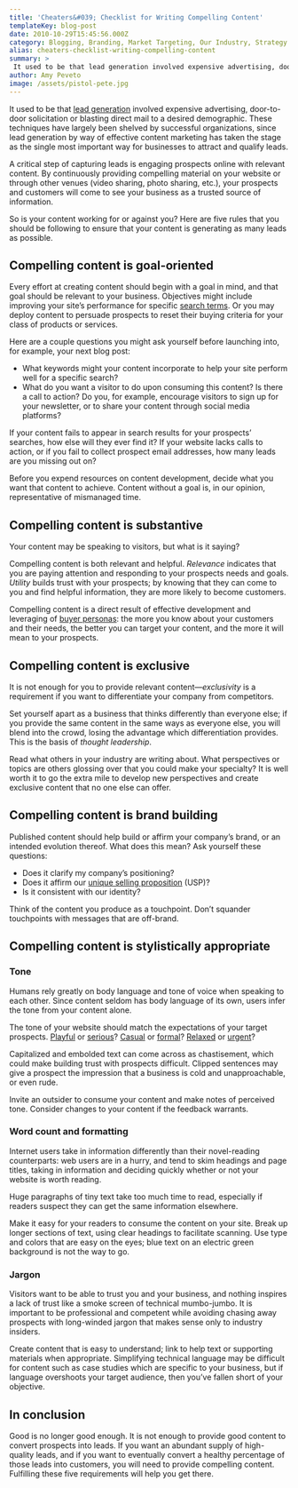 ```yaml
---
title: 'Cheaters&#039; Checklist for Writing Compelling Content'
templateKey: blog-post
date: 2010-10-29T15:45:56.000Z
category: Blogging, Branding, Market Targeting, Our Industry, Strategy
alias: cheaters-checklist-writing-compelling-content
summary: > 
 It used to be that lead generation involved expensive advertising, door-to-door solicitation or blasting direct mail to a desired demographic. These techniques have largely been shelved by successful organizations, since lead generation by way of effective content marketing has taken the stage as the single most important way for businesses to attract and qualify leads.
author: Amy Peveto
image: /assets/pistol-pete.jpg
---
```


It used to be that [lead generation](/insights/differentiation-through-lead-generation) involved expensive advertising, door-to-door solicitation or blasting direct mail to a desired demographic. These techniques have largely been shelved by successful organizations, since lead generation by way of effective content marketing has taken the stage as the single most important way for businesses to attract and qualify leads.

A critical step of capturing leads is engaging prospects online with relevant content. By continuously providing compelling material on your website or through other venues (video sharing, photo sharing, etc.), your prospects and customers will come to see your business as a trusted source of information.

So is your content working for or against you? Here are five rules that you should be following to ensure that your content is generating as many leads as possible.

Compelling content is goal-oriented
-----------------------------------

Every effort at creating content should begin with a goal in mind, and that goal should be relevant to your business. Objectives might include improving your site’s performance for specific [search terms](/insights/top-5-avoidable-seo-mistakes). Or you may deploy content to persuade prospects to reset their buying criteria for your class of products or services.

Here are a couple questions you might ask yourself before launching into, for example, your next blog post:

*   What keywords might your content incorporate to help your site perform well for a specific search?
*   What do you want a visitor to do upon consuming this content? Is there a call to action? Do you, for example, encourage visitors to sign up for your newsletter, or to share your content through social media platforms?

If your content fails to appear in search results for your prospects’ searches, how else will they ever find it? If your website lacks calls to action, or if you fail to collect prospect email addresses, how many leads are you missing out on?

Before you expend resources on content development, decide what you want that content to achieve. Content without a goal is, in our opinion, representative of mismanaged time.

Compelling content is substantive
---------------------------------

Your content may be speaking to visitors, but what is it saying?

Compelling content is both relevant and helpful. _Relevance_ indicates that you are paying attention and responding to your prospects needs and goals. _Utility_ builds trust with your prospects; by knowing that they can come to you and find helpful information, they are more likely to become customers.

Compelling content is a direct result of effective development and leveraging of [buyer personas](/insights/better-targeting-through-buyer-personas): the more you know about your customers and their needs, the better you can target your content, and the more it will mean to your prospects.

Compelling content is exclusive
-------------------------------

It is not enough for you to provide relevant content—_exclusivity_ is a requirement if you want to differentiate your company from competitors.

Set yourself apart as a business that thinks differently than everyone else; if you provide the same content in the same ways as everyone else, you will blend into the crowd, losing the advantage which differentiation provides. This is the basis of _thought leadership_.

Read what others in your industry are writing about. What perspectives or topics are others glossing over that you could make your specialty? It is well worth it to go the extra mile to develop new perspectives and create exclusive content that no one else can offer.

Compelling content is brand building
------------------------------------

Published content should help build or affirm your company’s brand, or an intended evolution thereof. What does this mean? Ask yourself these questions:

*   Does it clarify my company’s positioning?
*   Does it affirm our [unique selling proposition](/insights/positioning-brand-experience-marketing) (USP)?
*   Is it consistent with our identity?

Think of the content you produce as a touchpoint. Don’t squander touchpoints with messages that are off-brand.

Compelling content is stylistically appropriate
-----------------------------------------------

### Tone

Humans rely greatly on body language and tone of voice when speaking to each other. Since content seldom has body language of its own, users infer the tone from your content alone.

The tone of your website should match the expectations of your target prospects. [Playful](http://www.ohmint.com) or [serious](http://www.biosafe-solutions.com/)? [Casual](http://www.enchantedspringsranch.com) or [formal](http://www.nunleyfirm.com)? [Relaxed](http://www.silversagecorral.org) or [urgent](https://lbdsociety.org/)?

Capitalized and embolded text can come across as chastisement, which could make building trust with prospects difficult. Clipped sentences may give a prospect the impression that a business is cold and unapproachable, or even rude.

Invite an outsider to consume your content and make notes of perceived tone. Consider changes to your content if the feedback warrants.

### Word count and formatting

Internet users take in information differently than their novel-reading counterparts: web users are in a hurry, and tend to skim headings and page titles, taking in information and deciding quickly whether or not your website is worth reading.

Huge paragraphs of tiny text take too much time to read, especially if readers suspect they can get the same information elsewhere.

Make it easy for your readers to consume the content on your site. Break up longer sections of text, using clear headings to facilitate scanning. Use type and colors that are easy on the eyes; blue text on an electric green background is not the way to go.

### Jargon

Visitors want to be able to trust you and your business, and nothing inspires a lack of trust like a smoke screen of technical mumbo-jumbo. It is important to be professional and competent while avoiding chasing away prospects with long-winded jargon that makes sense only to industry insiders.

Create content that is easy to understand; link to help text or supporting materials when appropriate. Simplifying technical language may be difficult for content such as case studies which are specific to your business, but if language overshoots your target audience, then you’ve fallen short of your objective.

In conclusion
-------------

Good is no longer good enough. It is not enough to provide good content to convert prospects into leads. If you want an abundant supply of high-quality leads, and if you want to eventually convert a healthy percentage of those leads into customers, you will need to provide compelling content. Fulfilling these five requirements will help you get there.